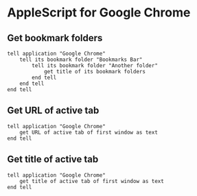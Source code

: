 # AppleScript for Google Chrome

Get bookmark folders
---

```AppleScript
tell application "Google Chrome"
    tell its bookmark folder "Bookmarks Bar"
        tell its bookmark folder "Another folder"
            get title of its bookmark folders
        end tell
    end tell
end tell
```

Get URL of active tab
---

```AppleScript
tell application "Google Chrome"
    get URL of active tab of first window as text
end tell
```

Get title of active tab
---

```AppleScript
tell application "Google Chrome"
    get title of active tab of first window as text
end tell
```
